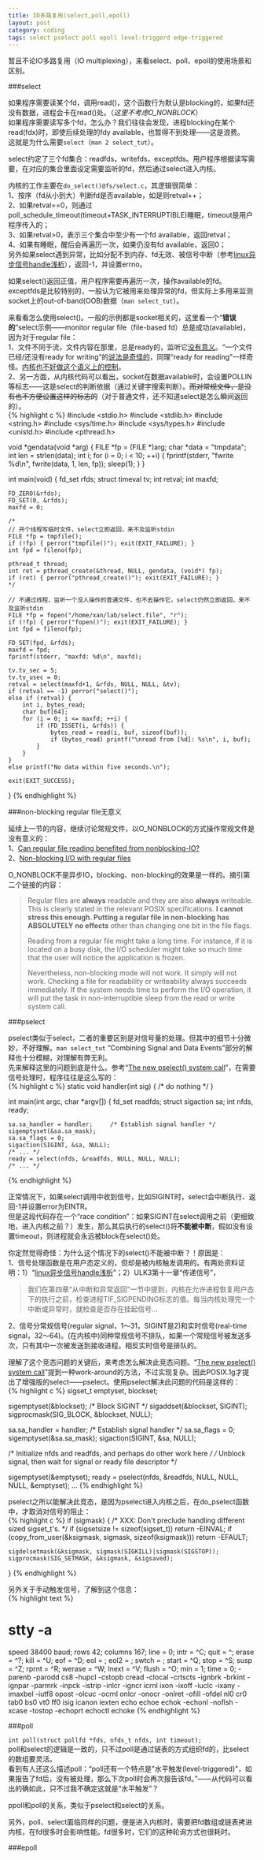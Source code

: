 ```yaml
---
title: IO多路复用(select,poll,epoll)
layout: post
category: coding
tags: select pselect poll epoll level-triggerd edge-triggered
---
```


暂且不论IO多路复用（IO multiplexing），来看select、poll、epoll的使用场景和区别。  

###select

如果程序需要读某个fd，调用read()，这个函数行为默认是blocking的，如果fd还没有数据，进程会卡在read()处。（*这里不考虑O_NONBLOCK*）  
如果程序需要读写多个fd，怎么办？我们往往会发现，进程blocking在某个read(fdx)时，即使后续处理的fdy available，也暂得不到处理——这是浪费。  
这就是为什么需要`select`（`man 2 select_tut`）。  

select约定了三个fd集合：readfds，writefds，exceptfds。用户程序根据读写需要，在对应的集合里面设定需要监听的fd，然后通过select进入内核。  

内核的工作主要在`do_select()@fs/select.c`，其逻辑很简单：  
1、按序（fd从小到大）判断fd是否available，如是则retval++；  
2、如果retval==0，则通过poll_schedule_timeout(timeout+TASK_INTERRUPTIBLE)睡眠，timeout是用户程序传入的；  
3、如果retval>0，表示三个集合中至少有一个fd available，返回retval；  
4、如果有睡眠，醒后会再遍历一次，如果仍没有fd available，返回0；  
另外如果select遇到异常，比如分配不到内存、fd无效、被信号中断（参考[linux异步信号handle浅析](http://xanpeng.github.com/coding/2012/11/24/kouu-posts.html)），返回-1，并设置errno。  

如果select()返回正值，用户程序需要再遍历一次，操作available的fd。  
exceptfds是比较特别的，一般认为它被用来处理异常的fd，但实际上多用来监测socket上的out-of-band(OOB)数据（`man select_tut`）。  

来看看怎么使用select()。一般的示例都是socket相关的，这里看一个“**错误的**”select示例——monitor regular file（file-based fd）总是成功(available)，因为对于regular file：  
1、文件不同于流，文件内容在那里，总是ready的，监听它[没有意义](http://news-posts.aplawrence.com/662.html)。“一个文件已经/还没有ready for writing”的[说法是奇怪的](http://www.groupsrv.com/linux/about159067.html)，同理“ready for reading”一样奇怪。[内核也不好做这个语义上的控制](https://github.com/xanpeng/kernel-misc/blob/master/nerver-read-write-file-in-kernel.md)。  
2、另一方面，从内核代码可以看出，socket在数据available时，会设置POLLIN等标志——这是select的判断依据（通过关键字搜索判断）。<del>而对常规文件，是没有也不方便设置这样的标志的</del>（对于普通文件，还不知道select是怎么瞬间返回的）。  
{% highlight c %}
#include <stdio.h>
#include <stdlib.h>
#include <string.h>
#include <sys/time.h>
#include <sys/types.h>
#include <unistd.h>
#include <pthread.h>

void *gendata(void *arg)
{
    FILE *fp = (FILE *)arg;
    char *data = "tmpdata";
    int len = strlen(data);
    int i;
    for (i = 0; i < 10; ++i) {
        fprintf(stderr, "fwrite %d\n", fwrite(data, 1, len, fp));
        sleep(1);
    }
}

int main(void)
{
    fd_set rfds;
    struct timeval tv;
    int retval;
    int maxfd;

    FD_ZERO(&rfds);
    FD_SET(0, &rfds);
    maxfd = 0;
	
	/*
    // 开个线程写临时文件，select立即返回，来不及监听stdin
    FILE *fp = tmpfile();
    if (!fp) { perror("tmpfile()"); exit(EXIT_FAILURE); }
    int fpd = fileno(fp);

    pthread_t thread;
    int ret = pthread_create(&thread, NULL, gendata, (void*) fp);
    if (ret) { perror("pthread_create()"); exit(EXIT_FAILURE); }
    */

    // 不通过线程，监听一个没人操作的普通文件，也不去操作它，select仍然立即返回，来不及监听stdin
    FILE *fp = fopen("/home/xan/lab/select.file", "r");
    if (!fp) { perror("fopen()"); exit(EXIT_FAILURE); }
    int fpd = fileno(fp);

    FD_SET(fpd, &rfds);
    maxfd = fpd;
    fprintf(stderr, "maxfd: %d\n", maxfd);

    tv.tv_sec = 5;
    tv.tv_usec = 0;
    retval = select(maxfd+1, &rfds, NULL, NULL, &tv);
    if (retval == -1) perror("select()");
    else if (retval) {
        int i, bytes_read;
        char buf[64];
        for (i = 0; i <= maxfd; ++i) {
            if (FD_ISSET(i, &rfds)) {
                bytes_read = read(i, buf, sizeof(buf));
                if (bytes_read) printf("\nread from [%d]: %s\n", i, buf);
            }
        }
    }
    else printf("No data within five seconds.\n");

    exit(EXIT_SUCCESS);
}
{% endhighlight %}

###non-blocking regular file无意义

延续上一节的内容，继续讨论常规文件，以O_NONBLOCK的方式操作常规文件是没有意义的：  
1、[Can regular file reading benefited from nonblocking-IO?](http://stackoverflow.com/questions/5613354/can-regular-file-reading-benefited-from-nonblocking-io)  
2、[Non-blocking I/O with regular files](http://www.remlab.net/op/nonblock.shtml)  

O_NONBLOCK不是异步IO，blocking、non-blocking的效果是一样的。摘引第二个链接的内容：  
> Regular files are **always** readable and they are also **always** writeable. This is clearly stated in the relevant POSIX specifications. **I cannot stress this enough. Putting a regular file in non-blocking has ABSOLUTELY no effects** other than changing one bit in the file flags.  
>  
> Reading from a regular file might take a long time. For instance, if it is located on a busy disk, the I/O scheduler might take so much time that the user will notice the application is frozen.  
>   
> Nevertheless, non-blocking mode will not work. It simply will not work. Checking a file for readability or writeability always succeeds immediately. If the system needs time to perform the I/O operation, it will put the task in non-interruptible sleep from the read or write system call.

###pselect

pselect类似于select，二者的重要区别是对信号量的处理。但其中的细节十分微妙，不好理解。`man select_tut` “Combining Signal and Data Events”部分的解释也十分模糊，对理解有弊无利。  
先来解释这里的问题到底是什么。参考“[The new pselect() system call](http://lwn.net/Articles/176911/)”，在需要信号处理时，程序往往是这么写的：  
{% highlight c %}
static void handler(int sig) { /* do nothing */  }
    
int main(int argc, char *argv[])
{
    fd_set readfds;
    struct sigaction sa;
    int nfds, ready;

    sa.sa_handler = handler;     /* Establish signal handler */
    sigemptyset(&sa.sa_mask);
    sa.sa_flags = 0;
    sigaction(SIGINT, &sa, NULL);
	/* ... */    
    ready = select(nfds, &readfds, NULL, NULL, NULL);
	/* ... */
{% endhighlight %}

正常情况下，如果select调用中收到信号，比如SIGINT时，select会中断执行、返回-1并设置error为EINTR。  
但是这段代码存在一个“race condition”：如果SIGINT在select调用之前（更细致地，进入内核之前？）发生，那么其后执行的select()将**不能被中断**，假如没有设置timeout，则进程就会永远被block在select()处。  

你定然觉得奇怪：为什么这个情况下的select()不能被中断？！原因是：  
1、信号处理函数是在用户态定义的，但却是被内核触发调用的。有两处资料证明：1）“[linux异步信号handle浅析](http://xanpeng.github.com/coding/2012/11/24/kouu-posts.html)”；2）ULK3第十一章“传递信号”，  
> 我们在第四章“从中断和异常返回”一节中提到，内核在允许进程恢复用户态下的执行之前，检查进程TIF_SIGPENDING标志的值。每当内核处理完一个中断或异常时，就检查是否存在挂起信号...  

2、信号分常规信号(regular signal，1～31，SIGINT是2)和实时信号(real-time signal，32～64)。(在内核中)同种常规信号不排队，如果一个常规信号被发送多次，只有其中一次被发送到接收进程。相反实时信号是排队的。  

理解了这个竞态问题的关键后，来考虑怎么解决此竞态问题。“[The new pselect() system call](http://lwn.net/Articles/176911/)”提到一种work-around的方法，不过实现复杂。因此POSIX.1g才提出了增强版的select——pselect。使用pselect解决此问题的代码是这样的：  
{% highlight c %}
sigset_t emptyset, blockset;

sigemptyset(&blockset);         /* Block SIGINT */
sigaddset(&blockset, SIGINT);
sigprocmask(SIG_BLOCK, &blockset, NULL);

sa.sa_handler = handler;        /* Establish signal handler */
sa.sa_flags = 0;
sigemptyset(&sa.sa_mask);
sigaction(SIGINT, &sa, NULL);

/* Initialize nfds and readfds, and perhaps do other work here */
/* Unblock signal, then wait for signal or ready file descriptor */

sigemptyset(&emptyset);
ready = pselect(nfds, &readfds, NULL, NULL, NULL, &emptyset);
... 
{% endhighlight %}

pselect之所以能解决此竞态，是因为pselect进入内核之后，在do_pselect函数中，才取消对信号的阻止：  
{% highlight c %}
if (sigmask) {
	/* XXX: Don't preclude handling different sized sigset_t's.  */
	if (sigsetsize != sizeof(sigset_t))
		return -EINVAL;
	if (copy_from_user(&ksigmask, sigmask, sizeof(ksigmask)))
		return -EFAULT;

	sigdelsetmask(&ksigmask, sigmask(SIGKILL)|sigmask(SIGSTOP));
	sigprocmask(SIG_SETMASK, &ksigmask, &sigsaved);
}
{% endhighlight %}

另外关于手动触发信号，了解到这个信息：  
{% highlight text %}
# stty -a
speed 38400 baud; rows 42; columns 167; line = 0;
intr = ^C; quit = ^\; erase = ^?; kill = ^U; eof = ^D; eol = <undef>; eol2 = <undef>; swtch = <undef>; start = ^Q; stop = ^S; susp = ^Z; rprnt = ^R; werase = ^W;
lnext = ^V; flush = ^O; min = 1; time = 0;
-parenb -parodd cs8 -hupcl -cstopb cread -clocal -crtscts
-ignbrk -brkint -ignpar -parmrk -inpck -istrip -inlcr -igncr icrnl ixon -ixoff -iuclc -ixany -imaxbel -iutf8
opost -olcuc -ocrnl onlcr -onocr -onlret -ofill -ofdel nl0 cr0 tab0 bs0 vt0 ff0
isig icanon iexten echo echoe echok -echonl -noflsh -xcase -tostop -echoprt echoctl echoke
{% endhighlight %}

###poll

`int poll(struct pollfd *fds, nfds_t nfds, int timeout);`  
poll和select的逻辑是一致的，只不过poll是通过链表的方式组织fd的，比select的数组要灵活。  
看到有人还这么描述poll：“poll还有一个特点是"水平触发(level-triggered)"，如果报告了fd后，没有被处理，那么下次poll时会再次报告该fd。”——从代码可以看出的确如此，只不过我不确定这就是“水平触发”？  

ppoll和poll的关系，类似于pselect和select的关系。  

另外，poll、select面临同样的问题，便是进入内核时，需要把fd数组或链表拷进内核，在fd很多时会影响性能。fd很多时，它们的这种轮询方式也很耗时。  

###epoll


